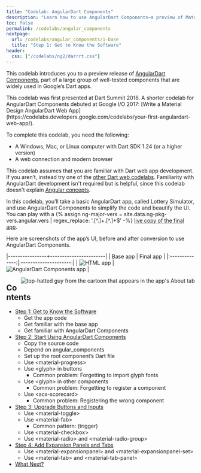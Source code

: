 ```yaml
---
title: "Codelab: AngularDart Components"
description: "Learn how to use AngularDart Components—a preview of Material Design components that are widely used in Google's Dart apps."
toc: false
permalink: /codelabs/angular_components
nextpage:
  url: /codelabs/angular_components/1-base
  title: "Step 1: Get to Know the Software"
header:
  css: ["/codelabs/ng2/darrrt.css"]
---
```


This codelab introduces you to a preview release of
[AngularDart Components](/components),
part of a large group of well-tested components that are widely used in
Google’s Dart apps.

<aside class="alert alert-info" markdown="1">
This codelab was first presented at Dart Summit 2016.
A shorter codelab for AngularDart Components debuted at Google I/O 2017:
[Write a Material Design AngularDart Web App](https://codelabs.developers.google.com/codelabs/your-first-angulardart-web-app/).
</aside>

To complete this codelab, you need the following:

* A Windows, Mac, or Linux computer with Dart SDK 1.24 (or a higher version)
* A web connection and modern browser

This codelab assumes that you are familiar with Dart web app development.
If you aren’t, instead try one of the
[other Dart web codelabs](/codelabs).
Familiarity with AngularDart development isn't required but is helpful, since
this codelab doesn't explain
[Angular concepts](/angular/guide/architecture).

In this codelab, you’ll take a basic AngularDart app, called Lottery Simulator,
and use AngularDart Components to simplify the code and beautify the UI.
You can play with a
{% assign ng-major-vers = site.data.ng-pkg-vers.angular.vers | regex_replace: '\.[^\.]+\.[^\.]+$' -%}
[live copy of the final app](http://dart-lang.github.io/one-hour-codelab/{{ng-major-vers}}/angular_components/4-final/).

Here are screenshots of the app’s UI, before and after conversion to
use AngularDart Components.

|----------------+-----------------------|
| Base app       | Final app             |
|:--------------:|:---------------------:|
| ![HTML app](/codelabs/angular_components/images/app-base.png) | ![AngularDart Components app](/codelabs/angular_components/images/app-final.png) |

<img src="/codelabs/angular_components/images/cartoon-guy.png"
    alt="top-hatted guy from the cartoon that appears in the app's About tab"
    align="right">

## Contents

* [Step 1: Get to Know the Software](/codelabs/angular_components/1-base)
  * Get the app code
  * Get familiar with the base app
  * Get familiar with AngularDart Components
* [Step 2: Start Using AngularDart Components](/codelabs/angular_components/2-easystart)
  * Copy the source code
  * Depend on angular_components
  * Set up the root component’s Dart file
  * Use \<material-progress>
  * Use \<glyph> in buttons
    * <i class="fa fa-exclamation-circle"> </i> Common problem: Forgetting to import glyph fonts
  * Use \<glyph> in other components
    * <i class="fa fa-exclamation-circle"> </i> Common problem: Forgetting to register a component
  * Use \<acx-scorecard>
    * <i class="fa fa-exclamation-circle"> </i> Common problem: Registering the wrong component
* [Step 3: Upgrade Buttons and Inputs](/codelabs/angular_components/3-usebuttons)
  * Use \<material-toggle>
  * Use \<material-fab>
    * <i class="fa fa-exclamation-circle"> </i> Common pattern: (trigger)
  * Use \<material-checkbox>
  * Use \<material-radio> and \<material-radio-group>
* [Step 4: Add Expansion Panels and Tabs](/codelabs/angular_components/4-final)
  * Use \<material-expansionpanel> and \<material-expansionpanel-set>
  * Use \<material-tab> and \<material-tab-panel>
* [What Next?](/codelabs/angular_components/what-next)
